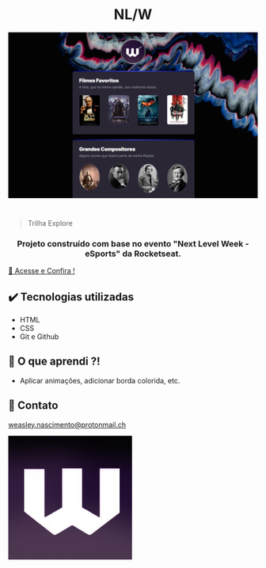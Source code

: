 <h1 align="center">  NL/W  </h1>

![print](.gith/wisecoden.github.io_Explore_.png)
#

>Trilha Explore

<h3 align="center">
Projeto construído com base no evento "Next Level Week - eSports" da Rocketseat.
</h3>


[🔗 Acesse e Confira ! ](https://wisecoden.github.io/Explore/)

## ✔️ Tecnologias utilizadas 
- HTML
- CSS
- Git e Github

## 🔺 O que aprendi ?!
 - Aplicar animações, adicionar borda colorida, etc.

 ## 💬 Contato
 weasley.nascimento@protonmail.ch
 

  
![logo W em gradiente roxo](img/icon.png)
